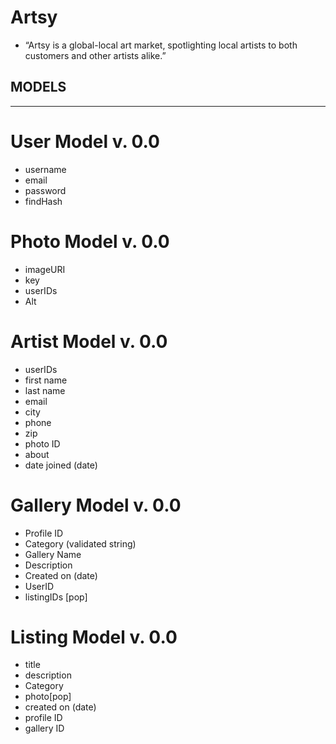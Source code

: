 # Artsy
- “Artsy is a global-local art market, spotlighting local artists to both customers and other artists alike.”

## MODELS ##
_______________________________________________________________

# User Model v. 0.0
- username
- email
- password
- findHash

# Photo Model v. 0.0
- imageURI
- key
- userIDs
- Alt

# Artist Model v. 0.0
- userIDs
- first name
- last name
- email
- city
- phone
- zip
- photo ID
- about
- date joined (date)

# Gallery Model v. 0.0
- Profile ID
- Category (validated string)
- Gallery Name
- Description
- Created on (date)
- UserID
- listingIDs [pop]

# Listing Model v. 0.0
- title
- description
- Category
- photo[pop]
- created on (date)
- profile ID
- gallery ID
